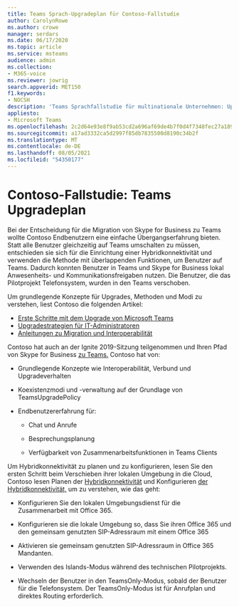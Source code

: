 ```yaml
---
title: Teams Sprach-Upgradeplan für Contoso-Fallstudie
author: CarolynRowe
ms.author: crowe
manager: serdars
ms.date: 06/17/2020
ms.topic: article
ms.service: msteams
audience: admin
ms.collection:
- M365-voice
ms.reviewer: jowrig
search.appverid: MET150
f1.keywords:
- NOCSH
description: 'Teams Sprachfallstudie für multinationale Unternehmen: Upgradeplanung.'
appliesto:
- Microsoft Teams
ms.openlocfilehash: 2c2d64e93e8f9ab53cd2a696af69de4b7f0d4f7348fec27a189b60896ee1ec02
ms.sourcegitcommit: a17ad3332ca5d2997f85db7835500d8190c34b2f
ms.translationtype: MT
ms.contentlocale: de-DE
ms.lasthandoff: 08/05/2021
ms.locfileid: "54350177"
---
```

# <a name="contoso-case-study-teams-upgrade-plan"></a>Contoso-Fallstudie: Teams Upgradeplan

Bei der Entscheidung für die Migration von Skype for Business zu Teams wollte Contoso Endbenutzern eine einfache Übergangserfahrung bieten. Statt alle Benutzer gleichzeitig auf Teams umschalten zu müssen, entschieden sie sich für die Einrichtung einer Hybridkonnektivität und verwenden die Methode mit überlappenden Funktionen, um Benutzer auf Teams. Dadurch konnten Benutzer in Teams und Skype for Business lokal Anwesenheits- und Kommunikationsfreigaben nutzen. Die Benutzer, die das Pilotprojekt Telefonsystem, wurden in den Teams verschoben.

Um grundlegende Konzepte für Upgrades, Methoden und Modi zu verstehen, liest Contoso die folgenden Artikel:

- [Erste Schritte mit dem Upgrade von Microsoft Teams](upgrade-start-here.md)
- [Upgradestrategien für IT-Administratoren](upgrade-to-teams-on-prem-implement.md) 
- [Anleitungen zu Migration und Interoperabilität](migration-interop-guidance-for-teams-with-skype.md)
 
Contoso hat auch an der Ignite 2019-Sitzung teilgenommen und Ihren Pfad von Skype for Business [zu Teams.](https://myignite.techcommunity.microsoft.com/sessions/81820?source=sessions) Contoso hat von:

- Grundlegende Konzepte wie Interoperabilität, Verbund und Upgradeverhalten 

- Koexistenzmodi und -verwaltung auf der Grundlage von TeamsUpgradePolicy 

- Endbenutzererfahrung für: 

  - Chat und Anrufe 

  - Besprechungsplanung 

  - Verfügbarkeit von Zusammenarbeitsfunktionen in Teams Clients 

Um Hybridkonnektivität zu planen und zu konfigurieren, lesen Sie den ersten Schritt beim Verschieben ihrer lokalen Umgebung in die Cloud, Contoso lesen Planen der [Hybridkonnektivität](/SkypeForBusiness/hybrid/plan-hybrid-connectivity) und Konfigurieren [der Hybridkonnektivität,](/SkypeForBusiness/hybrid/configure-hybrid-connectivity) um zu verstehen, wie das geht: 

  - Konfigurieren Sie den lokalen Umgebungsdienst für die Zusammenarbeit mit Office 365. 

  - Konfigurieren sie die lokale Umgebung so, dass Sie ihren Office 365 und den gemeinsam genutzten SIP-Adressraum mit einem Office 365 

  - Aktivieren sie gemeinsam genutzten SIP-Adressraum in Office 365 Mandanten.

  - Verwenden des Islands-Modus während des technischen Pilotprojekts.

  - Wechseln der Benutzer in den TeamsOnly-Modus, sobald der Benutzer für die Telefonsystem. Der TeamsOnly-Modus ist für Anrufplan und direktes Routing erforderlich.
